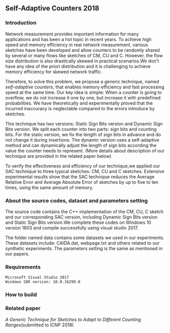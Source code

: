 ## Self-Adaptive Counters 2018
### Introduction

Network measurement provides important information for many applications and has been a hot topic in recent years. To achieve high speed and memory efficiency in real network measurement, various sketches have been developed and allow counters to be randomly shared  by several or many flows like sketches of CM, CU and C. However, the flow size distribution is also drastically skewed in practical scenarios.We don't have any idea of the priori distribution and it is challenging to achieve memory efficiency for skewed network traffic.

Therefore, to solve this problem, we propose a generic technique, named *self-adaptive counters*, that enables memory efficiency and fast processing speed at the same time. Our key idea is simple: When  a counter  is  going  to  overflow,  we do not increase it one by one, but increase it with predefined probabilities. We have theoretically and experimentally proved that the incurred inaccuracy is neglectable compared to the errors introduce by sketches.

This technique has two versions: Static Sign Bits version and Dynamic Sign Bits version. We split each counter into two parts: sign bits and counting bits. For the static version, we fix the length of sign bits in advance and do not change it during insertions. The dynamic version uses a self-adaptive method and can dynamically adjust the length of sign bits according the value the counter needs to represent. (More details about description of our technique are provided in the related paper below)

To verify the effectiveness and efficiency of our technique,we applied our SAC technique to three typical sketches: CM, CU and C sketches. Extensive experimental results show that the SAC technique reduces the Average Relative Error and Average Absolute Error of sketches by up to five to ten times, using the same amount of memory.

### About the source codes,  dataset and parameters setting
The source code contains the C++ implementation of the CM, CU, C  sketch and our corresponding SAC version, including Dynamic Sign Bits version and Static Sign Bits version.We complete these codes on Windows 10 version 1803 and compile successfully using visual studio 2017.

The folder named data contains some datasets we used in our experiments. These datasets include: CAIDA.dat, webpage.txt and others  related to our synthetic experiments. The parameters setting is the same as mentioned in our papers.


### Requirements

```
Microsoft Visual Studio 2017 
Windows SDK version: 10.0.16299.0
```

### How to build



### Related paper
*A Generic Technique for Sketches to Adapt to Different Counting Ranges*(submitted to ICNP 2018)
